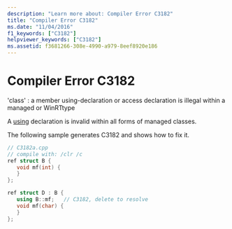 ```yaml
---
description: "Learn more about: Compiler Error C3182"
title: "Compiler Error C3182"
ms.date: "11/04/2016"
f1_keywords: ["C3182"]
helpviewer_keywords: ["C3182"]
ms.assetid: f3681266-308e-4990-a979-8eef8920e186
---
```

# Compiler Error C3182

'class' : a member using-declaration or access declaration is illegal within a managed or WinRTtype

A [using](../../cpp/using-declaration.md) declaration is invalid within all forms of managed classes.

The following sample generates C3182 and shows how to fix it.

```cpp
// C3182a.cpp
// compile with: /clr /c
ref struct B {
   void mf(int) {
   }
};

ref struct D : B {
   using B::mf;   // C3182, delete to resolve
   void mf(char) {
   }
};
```
